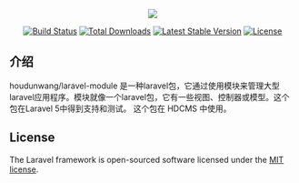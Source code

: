 <p align="center"><img src="https://laravel.com/assets/img/components/logo-laravel.svg"></p>

<p align="center">
<a href="https://travis-ci.org/laravel/framework"><img src="https://travis-ci.org/laravel/framework.svg" alt="Build Status"></a>
<a href="https://packagist.org/packages/laravel/framework"><img src="https://poser.pugx.org/laravel/framework/d/total.svg" alt="Total Downloads"></a>
<a href="https://packagist.org/packages/laravel/framework"><img src="https://poser.pugx.org/laravel/framework/v/stable.svg" alt="Latest Stable Version"></a>
<a href="https://packagist.org/packages/laravel/framework"><img src="https://poser.pugx.org/laravel/framework/license.svg" alt="License"></a>
</p>

## 介绍

houdunwang/laravel-module 是一种laravel包，它通过使用模块来管理大型laravel应用程序。模块就像一个laravel包，它有一些视图、控制器或模型。这个包在Laravel 5中得到支持和测试。
这个包在 HDCMS 中使用。

## License

The Laravel framework is open-sourced software licensed under the [MIT license](https://opensource.org/licenses/MIT).
